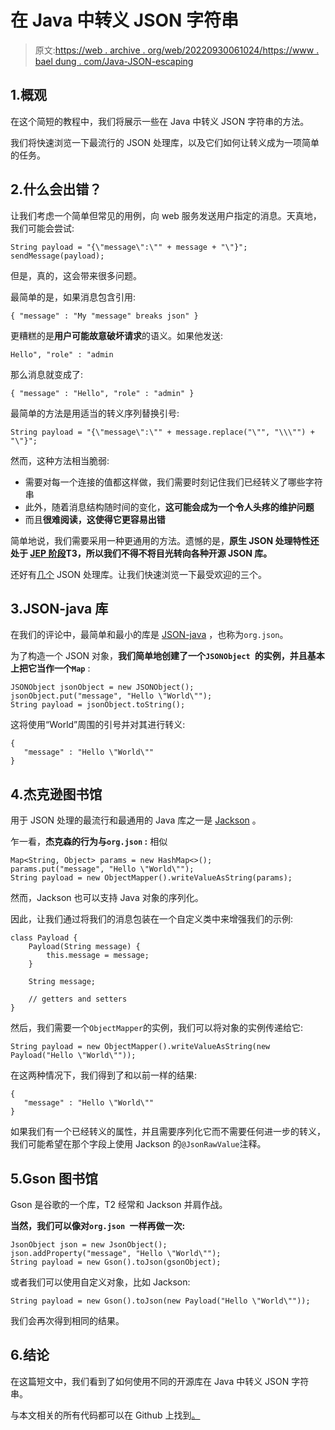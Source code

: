 # 在 Java 中转义 JSON 字符串

> 原文:[https://web . archive . org/web/20220930061024/https://www . bael dung . com/Java-JSON-escaping](https://web.archive.org/web/20220930061024/https://www.baeldung.com/java-json-escaping)

## 1.概观

在这个简短的教程中，我们将展示一些在 Java 中转义 JSON 字符串的方法。

我们将快速浏览一下最流行的 JSON 处理库，以及它们如何让转义成为一项简单的任务。

## 2.什么会出错？

让我们考虑一个简单但常见的用例，向 web 服务发送用户指定的消息。天真地，我们可能会尝试:

```
String payload = "{\"message\":\"" + message + "\"}";
sendMessage(payload);
```

但是，真的，这会带来很多问题。

最简单的是，如果消息包含引用:

```
{ "message" : "My "message" breaks json" }
```

更糟糕的是**用户可能故意破坏请求**的语义。如果他发送:

```
Hello", "role" : "admin
```

那么消息就变成了:

```
{ "message" : "Hello", "role" : "admin" }
```

最简单的方法是用适当的转义序列替换引号:

```
String payload = "{\"message\":\"" + message.replace("\"", "\\\"") + "\"}";
```

然而，这种方法相当脆弱:

*   需要对每一个连接的值都这样做，我们需要时刻记住我们已经转义了哪些字符串
*   此外，随着消息结构随时间的变化，**这可能会成为一个令人头疼的维护问题**
*   而且**很难阅读，这使得它更容易出错**

简单地说，我们需要采用一种更通用的方法。遗憾的是，**原生 JSON 处理特性还处于 [JEP 阶段](https://web.archive.org/web/20220707143817/https://openjdk.java.net/jeps/198)T3，所以我们不得不将目光转向各种开源 JSON 库。**

还好有[几个](https://web.archive.org/web/20220707143817/https://json.org/) JSON 处理库。让我们快速浏览一下最受欢迎的三个。

## 3.JSON-java 库

在我们的评论中，最简单和最小的库是 [JSON-java](/web/20220707143817/https://www.baeldung.com/java-org-json) ，也称为`org.json`。

为了构造一个 JSON 对象，**我们简单地创建了一个`JSONObject `的实例，并且基本上把它当作一个`Map`** :

```
JSONObject jsonObject = new JSONObject();
jsonObject.put("message", "Hello \"World\"");
String payload = jsonObject.toString();
```

这将使用“World”周围的引号并对其进行转义:

```
{
   "message" : "Hello \"World\""
}
```

## 4.杰克逊图书馆

用于 JSON 处理的最流行和最通用的 Java 库之一是 [Jackson](/web/20220707143817/https://www.baeldung.com/jackson) 。

乍一看，**杰克森的行为与`org.json` :** 相似

```
Map<String, Object> params = new HashMap<>();
params.put("message", "Hello \"World\"");
String payload = new ObjectMapper().writeValueAsString(params);
```

然而，Jackson 也可以支持 Java 对象的序列化。

因此，让我们通过将我们的消息包装在一个自定义类中来增强我们的示例:

```
class Payload {
    Payload(String message) {
        this.message = message;
    }

    String message;

    // getters and setters
} 
```

然后，我们需要一个`ObjectMapper`的实例，我们可以将对象的实例传递给它:

```
String payload = new ObjectMapper().writeValueAsString(new Payload("Hello \"World\"")); 
```

在这两种情况下，我们得到了和以前一样的结果:

```
{
   "message" : "Hello \"World\""
}
```

如果我们有一个已经转义的属性，并且需要序列化它而不需要任何进一步的转义，我们可能希望在那个字段上使用 Jackson 的`@JsonRawValue`注释。

## 5.Gson 图书馆

Gson 是谷歌的一个库，T2 经常和 Jackson 并肩作战。

**当然，我们可以像对`org.json `一样再做一次:**

```
JsonObject json = new JsonObject();
json.addProperty("message", "Hello \"World\"");
String payload = new Gson().toJson(gsonObject);
```

或者我们可以使用自定义对象，比如 Jackson:

```
String payload = new Gson().toJson(new Payload("Hello \"World\""));
```

我们会再次得到相同的结果。

## 6.结论

在这篇短文中，我们看到了如何使用不同的开源库在 Java 中转义 JSON 字符串。

与本文相关的所有代码都可以在 Github 上找到[。](https://web.archive.org/web/20220707143817/https://github.com/eugenp/tutorials/tree/master/json-modules/json)